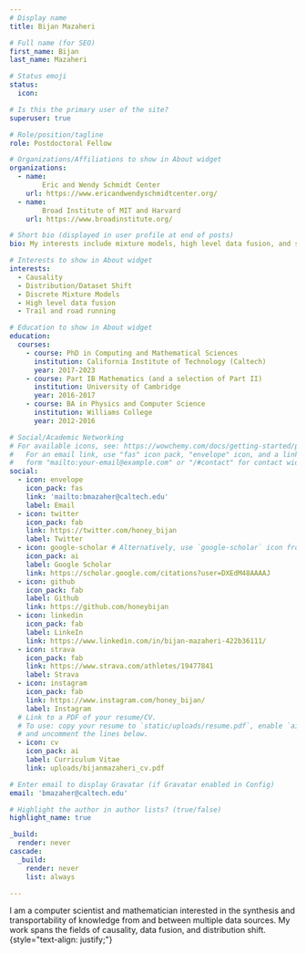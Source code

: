 ```yaml
---
# Display name
title: Bijan Mazaheri

# Full name (for SEO)
first_name: Bijan
last_name: Mazaheri

# Status emoji
status:
  icon:

# Is this the primary user of the site?
superuser: true

# Role/position/tagline
role: Postdoctoral Fellow

# Organizations/Affiliations to show in About widget
organizations:
  - name: 
        Eric and Wendy Schmidt Center
    url: https://www.ericandwendyschmidtcenter.org/
  - name: 
        Broad Institute of MIT and Harvard
    url: https://www.broadinstitute.org/

# Short bio (displayed in user profile at end of posts)
bio: My interests include mixture models, high level data fusion, and stability to distribution shift - usually through the lense of causality.

# Interests to show in About widget
interests:
  - Causality
  - Distribution/Dataset Shift
  - Discrete Mixture Models
  - High level data fusion
  - Trail and road running

# Education to show in About widget
education:
  courses:
    - course: PhD in Computing and Mathematical Sciences
      institution: California Institute of Technology (Caltech)
      year: 2017-2023
    - course: Part IB Mathematics (and a selection of Part II)
      institution: University of Cambridge
      year: 2016-2017
    - course: BA in Physics and Computer Science
      institution: Williams College
      year: 2012-2016

# Social/Academic Networking
# For available icons, see: https://wowchemy.com/docs/getting-started/page-builder/#icons
#   For an email link, use "fas" icon pack, "envelope" icon, and a link in the
#   form "mailto:your-email@example.com" or "/#contact" for contact widget.
social:
  - icon: envelope
    icon_pack: fas
    link: 'mailto:bmazaher@caltech.edu'
    label: Email
  - icon: twitter
    icon_pack: fab
    link: https://twitter.com/honey_bijan
    label: Twitter
  - icon: google-scholar # Alternatively, use `google-scholar` icon from `ai` icon pack
    icon_pack: ai
    label: Google Scholar
    link: https://scholar.google.com/citations?user=DXEdM48AAAAJ
  - icon: github
    icon_pack: fab
    label: Github
    link: https://github.com/honeybijan
  - icon: linkedin
    icon_pack: fab
    label: LinkeIn
    link: https://www.linkedin.com/in/bijan-mazaheri-422b36111/
  - icon: strava
    icon_pack: fab
    link: https://www.strava.com/athletes/19477841
    label: Strava
  - icon: instagram
    icon_pack: fab
    link: https://www.instagram.com/honey_bijan/
    label: Instagram
  # Link to a PDF of your resume/CV.
  # To use: copy your resume to `static/uploads/resume.pdf`, enable `ai` icons in `params.yaml`,
  # and uncomment the lines below.
  - icon: cv
    icon_pack: ai
    label: Curriculum Vitae
    link: uploads/bijanmazaheri_cv.pdf

# Enter email to display Gravatar (if Gravatar enabled in Config)
email: 'bmazaher@caltech.edu'

# Highlight the author in author lists? (true/false)
highlight_name: true

_build:
  render: never
cascade:
  _build:
    render: never
    list: always

---
```

I am a computer scientist and mathematician interested in the synthesis and transportability of knowledge
from and between multiple data sources. My work spans the fields of causality, data fusion, and distribution
shift.
{style="text-align: justify;"}
